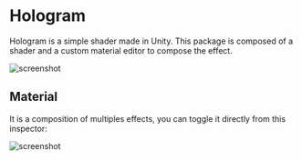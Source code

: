 Hologram
==========

Hologram is a simple shader made in Unity. This package is composed of a shader and a custom material editor to compose the effect. 

 ![screenshot](http://i.imgur.com/zUxwa8S.png)
 
Material
-------

It is a composition of multiples effects, you can toggle it directly from this inspector:

 ![screenshot](http://i.imgur.com/8AWSkCZ.png)
